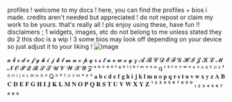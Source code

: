   profiles !
welcome to my docs ! here, you can find the profiles + bios i made. credits aren't needed but appreciated ! do not repost or claim my work to be yours. that's really all ! pls enjoy using these, have fun !!
disclaimers ;
1 widgets, images, etc do not belong to me unless stated they do
2 this doc is a wip !
3 some bios may look off depending on your device so just adjust it to your liking ! ![image](https://github.com/user-attachments/assets/1cc7bd1a-2422-4a4a-90ba-d1cabbfcde8f)

𝓪 𝓫 𝓬 𝓭 𝓮 𝓯 𝓰 𝓱 𝓲 𝓳 𝓴 𝓵 𝓶 𝓷 𝓸 𝓹 𝓺 𝓻 𝓼 𝓽 𝓾 𝓿 𝔀 𝔁 𝔂 𝔃
𝓐 𝓑 𝓒 𝓓 𝓔 𝓕 𝓖 𝓗 𝓘 𝓙 𝓚 𝓛 𝓜 𝓝 𝓞 𝓟 𝓠 𝓡 𝓢 𝓣 𝓤 𝓥 𝓦 𝓧 𝓨 𝓩
ᵃ ᵇ ᶜ ᵈ ᵉ ᶠ ᵍ ʰ ⁱ ʲ ᵏ ˡ ᵐ ⁿ ᵒ ᵖ q ʳ ˢ ᵗ ᵘ ᵛ ʷ ˣ ʸ ᶻ
ᴬ ᴮ ᶜ ᴰ ᴱ ᶠ ᴳ ᴴ ᴵ ᴶ ᴷ ᴸ ᴹ ᴺ ᴼ ᴾ Q ᴿ ˢ ᵀ ᵁ ⱽ ᵂ ˣ ʸ ᶻ
𝐚 𝐛 𝐜 𝐝 𝐞 𝐟 𝐠 𝐡 𝐢 𝐣 𝐤 𝐥 𝐦 𝐧 𝐨 𝐩 𝐪 𝐫 𝐬 𝐭 𝐮 𝐯 𝐰 𝐱 𝐲 𝐳
𝐀 𝐁 𝐂 𝐃 𝐄 𝐅 𝐆 𝐇 𝐈 𝐉 𝐊 𝐋 𝐌 𝐍 𝐎 𝐏 𝐐 𝐑 𝐒 𝐓 𝐔 𝐕 𝐖 𝐗 𝐘 𝐙
¹ ² ³ ⁴ ⁵ ⁶ ⁷ ⁸ ⁹ ⁰
₁ ₂ ₃ ₄ ₅ ₆ ₇ ₈ ₉ ₀
